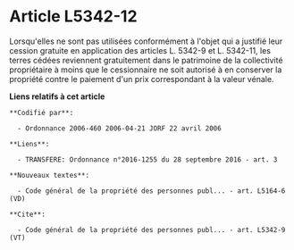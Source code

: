 # Article L5342-12

Lorsqu'elles ne sont pas utilisées conformément à l'objet qui a justifié leur cession gratuite en application des articles L.
5342-9 et L. 5342-11, les terres cédées reviennent gratuitement dans le patrimoine de la collectivité propriétaire à moins
que le cessionnaire ne soit autorisé à en conserver la propriété contre le paiement d'un prix correspondant à la valeur
vénale.

**Liens relatifs à cet article**

	**Codifié par**:

	  - Ordonnance 2006-460 2006-04-21 JORF 22 avril 2006

	**Liens**:

	  - TRANSFERE: Ordonnance n°2016-1255 du 28 septembre 2016 - art. 3

	**Nouveaux textes**:

	  - Code général de la propriété des personnes publ... - art. L5164-6 (VD)

	**Cite**:

	  - Code général de la propriété des personnes publ... - art. L5342-9 (VT)
